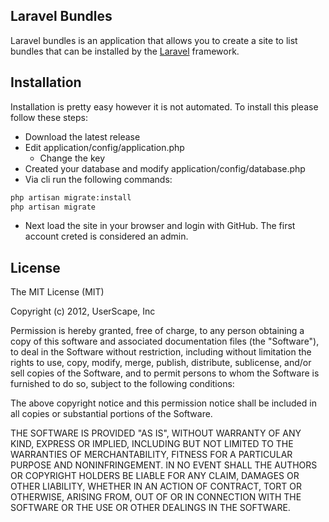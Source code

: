 ## Laravel Bundles

Laravel bundles is an application that allows you to create a site to list bundles that can
be installed by the [Laravel](http://laravel.com) framework.

## Installation

Installation is pretty easy however it is not automated. To install this please follow these steps:

* Download the latest release
* Edit application/config/application.php
	* Change the key
* Created your database and modify application/config/database.php
* Via cli run the following commands:

```bash
php artisan migrate:install
php artisan migrate
```

* Next load the site in your browser and login with GitHub. The first account creted is considered an admin.


## License

The MIT License (MIT)

Copyright (c) 2012, UserScape, Inc

Permission is hereby granted, free of charge, to any person obtaining a copy of
this software and associated documentation files (the "Software"), to deal in
the Software without restriction, including without limitation the rights to
use, copy, modify, merge, publish, distribute, sublicense, and/or sell copies of
the Software, and to permit persons to whom the Software is furnished to do so,
subject to the following conditions:

The above copyright notice and this permission notice shall be included in all
copies or substantial portions of the Software.

THE SOFTWARE IS PROVIDED "AS IS", WITHOUT WARRANTY OF ANY KIND, EXPRESS OR
IMPLIED, INCLUDING BUT NOT LIMITED TO THE WARRANTIES OF MERCHANTABILITY, FITNESS
FOR A PARTICULAR PURPOSE AND NONINFRINGEMENT. IN NO EVENT SHALL THE AUTHORS OR
COPYRIGHT HOLDERS BE LIABLE FOR ANY CLAIM, DAMAGES OR OTHER LIABILITY, WHETHER
IN AN ACTION OF CONTRACT, TORT OR OTHERWISE, ARISING FROM, OUT OF OR IN
CONNECTION WITH THE SOFTWARE OR THE USE OR OTHER DEALINGS IN THE SOFTWARE.